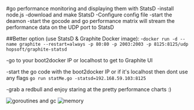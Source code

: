 #go performance monitoring and displaying them with StatsD
-install node.js
-download and make StatsD
-Configure config file
-start the deamon
-start the gocode and go performance matrix will stream the performance data on the UDP port to StatsD

##Better option (use StatsD & Graphite Docker image):
-```docker run -d --name graphite --restart=always -p 80:80 -p 2003:2003 -p 8125:8125/udp hopsoft/graphite-statsd```

-go to your boot2docker IP or localhost to get to Graphite UI

-start the go code with the boot2docker IP or if it's localhost then dont use any flags 
```go run statMe.go -statsd=192.168.59.103:8125```

-grab a redbull and enjoy staring at the pretty performance charts :)

![goroutines and gc](https://raw.githubusercontent.com/gunjan5/go30days-challenge/master/day14-runtime-performance-monitoring/goroutines_gc.png)
![memory](https://raw.githubusercontent.com/gunjan5/go30days-challenge/master/day14-runtime-performance-monitoring/memory.png)
